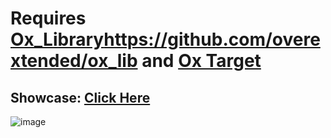 # Requires [Ox_Library](https://github.com/overextended/ox_lib)https://github.com/overextended/ox_lib and [Ox Target](https://github.com/overextended/ox_target) 

## Showcase: [Click Here](https://www.youtube.com/watch?v=dszc6spJ7n0&t=180s)

![image](https://github.com/Codyshep/FiveM-ESX-GangCreator/assets/58715617/675554c0-4ee6-4533-a19a-1a3bea225cd6)


